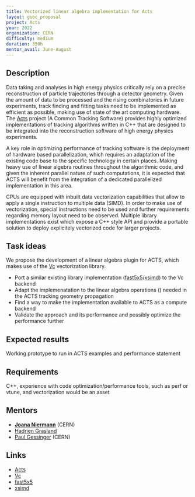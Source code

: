 ```yaml
---
title: Vectorized linear algebra implementation for Acts
layout: gsoc_proposal
project: Acts
year: 2022
organization: CERN
difficulty: medium
duration: 350h
mentor_avail: June-August
---
```


## Description

Data taking and analyses in high energy physics critically rely on a precise reconstruction of particle trajectories through a detector geometry. Given the amount of data to be processed and the rising combinatorics in future experiments, track finding and fitting tasks need to be implemented as efficient as possible, making use of state of the art computing hardware. The [Acts](http://acts.web.cern.ch) project (A Common Tracking Software) provides highly optimized implementations of tracking algorithms written in C++ that are designed to be integrated into the reconstruction software of high energy physics experiments.

A key role in optimizing performance of tracking software is the deployment of hardware based parallelization, which requires an adaptation of the existing code base to the specific technology in certain places. Making heavy use of linear algebra routines throughout the algorithmic code, and given the inherent parallel nature of such computations, it is expected that ACTS will benefit from the integration of a dedicated parallelized implementation in this area.

CPUs are equipped with inbuilt data vectorization capabilities that allow to apply a single instruction to multiple data (SIMD). In order to make use of vectorization, special instructions need to be used and further requirements regarding memory layout need to be observed. Multiple library implementations exist which expose a C++ style API and provide a portable solution to deploy explicitely vectorized code for larger projects.

## Task ideas
We propose the development of a linear algebra plugin for ACTS, which makes use of the [Vc](https://vcdevel.github.io/Vc-1.4.2/) vectorization library.

* Port a similar existing library implementation ([fast5x5](https://gitlab.in2p3.fr/CodeursIntensifs/Fast5x5/)/[xsimd](https://github.com/xtensor-stack/xsimd)) to the Vc backend 
* Adapt the implemenatation to the linear algebra operations () needed in the ACTS tracking geometry propagation
* Find a way to make the implementation available to ACTS as a compute backend
* Validate the approach and its performance and possibly optimize the performance further

## Expected results
Working prototype to run in ACTS examples and performance statement

## Requirements
C++, experience with code optimization/performance tools, such as perf or vtune, and vectorization would be an asset

## Mentors
  * **[Joana Niermann](mailto:joana.niermann@cern.ch)** (CERN)
  * [Hadrien Grasland](mailto:hadrien.grasland@ijclab.in2p3.fr)
  * [Paul Gessinger](mailto:paul.gessinger@cern.ch) (CERN)

## Links
  * [Acts](https://github.com/acts-project/acts)
  * [Vc](https://vcdevel.github.io/Vc-1.4.2/)
  * [fast5x5](https://gitlab.in2p3.fr/CodeursIntensifs/Fast5x5/)
  * [xsimd](https://github.com/xtensor-stack/xsimd)